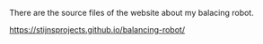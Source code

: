 There are the source files of the website about my balacing robot.

https://stijnsprojects.github.io/balancing-robot/
